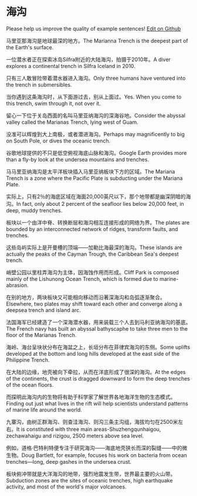 # 海沟

Please help us improve the quality of example sentences! [Edit on Github](https://github.com/jiyushe/jiyu-example-sentence-source/blob/main/chinese/haigou.md)

<p><span class="chinese">马里亚那海沟是地球最深的地方。</span><span class="english">The Marianna Trench is the deepest part of the Earth's surface.</span></p>

<p><span class="chinese">一位潜水者正在探索冰岛Silfra附近的大陆海沟，拍摄于2010年。</span><span class="english">A diver explores a continental trench in Silfra Iceland in 2010.</span></p>

<p><span class="chinese">只有三人敢冒险带着潜水器进入海沟。</span><span class="english">Only three humans have ventured into the trench in submersibles.</span></p>

<p><span class="chinese">当你遇到这条海沟时，从下面游过去，别从上面过。</span><span class="english">Yes. When you come to this trench, swim through it, not over it.</span></p>

<p><span class="chinese">留心一下位于关岛西面的名叫马里亚纳海沟的深海谷地。</span><span class="english">Consider the abyssal valley called the Marianas Trench, lying west of Guam.</span></p>

<p><span class="chinese">没准可以辉煌到大上南极，或者潜进海沟。</span><span class="english">Perhaps may magnificently to big on South Pole, or dives the oceanic trench.</span></p>

<p><span class="chinese">谷歌地球提供的不只是低空俯视海底山脉和海沟。</span><span class="english">Google Earth provides more than a fly-by look at the undersea mountains and trenches.</span></p>

<p><span class="chinese">马马里亚纳海沟是太平洋板块插入马里亚纳板块下方的区域。</span><span class="english">The Mariana Trench is a zone where the Pacific Plate is subducting under the Mariana Plate.</span></p>

<p><span class="chinese">实际上，只有2％的海底区域在海面20,000英尺以下，那个地带都是幽深阴暗的海沟。</span><span class="english">In fact, only about 2 percent of the seafloor lies below 20,000 feet, in deep, muddy trenches.</span></p>

<p><span class="chinese">板块以一个由洋中脊、转换断层和海沟相互连接形成的网络为界。</span><span class="english">The plates are bounded by an interconnected network of ridges, transform faults, and trenches.</span></p>

<p><span class="chinese">这些岛屿实际上是开曼槽的顶端——加勒比海最深的海沟。</span><span class="english">These islands are actually the peaks of the Cayman Trough, the Caribbean Sea's deepest trench.</span></p>

<p><span class="chinese">峭壁公园以里柱弄海沟为主体，因海蚀作用而形成。</span><span class="english">Cliff Park is composed mainly of the Lishunong Ocean Trench, which is formed due to marine-abrasion.</span></p>

<p><span class="chinese">在别的地方，两块板块又可能相向移动而沿著深海沟和岛弧逐渐聚合。</span><span class="english">Elsewhere, two plates may shift toward each other and converge along a deepsea trench and island arc.</span></p>

<p><span class="chinese">法国海军已经建造了一个深海潜水器，用来装载三个人去到马利亚纳海沟的基底。</span><span class="english">The French navy has built an abyssal bathyscaphe to take three men to the floor of the Marianas Trench.</span></p>

<p><span class="chinese">海岭、海台呈块状分布在海盆之上，长垣分布在菲律宾海沟的东侧。</span><span class="english">Some uplifts developed at the bottom and long hills developed at the east side of the Philippine Trench.</span></p>

<p><span class="chinese">在大陆的边缘，地壳被向下牵拉，从而在洋底形成了很深的海沟。</span><span class="english">At the edges of the continents, the crust is dragged downward to form the deep trenches of the ocean floors.</span></p>

<p><span class="chinese">而探明此海沟内的生物将有助于科学家了解世界各地海洋生物的生态模式。</span><span class="english">Finding out just what lives in the rift will help scientists understand patterns of marine life around the world.</span></p>

<p><span class="chinese">九寨沟，由树正群海沟、则查洼海沟、则沟三条主沟组，海拔均匀在2500米左右。</span><span class="english">It is constituted with three main areas-Shuzhengqunhaigou, zechawahaigu and rizigou, 2500 meters above sea level.</span></p>

<p><span class="chinese">例如，道格·巴特利特便专注于研究海沟——海底地壳狭长而深的裂缝——中的微生物。</span><span class="english">Doug Bartlett, for example, focuses his work on bacteria from ocean trenches—long, deep gashes in the undersea crust.</span></p>

<p><span class="chinese">板块俯冲带就是大洋海沟的地带，强烈地震发生带，世界最主要的火山带。</span><span class="english">Subduction zones are the sites of oceanic trenches, high earthquake activity, and most of the world's major volcanoes.</span></p>

